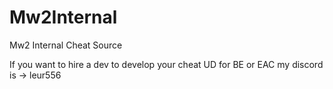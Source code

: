 # Mw2Internal
Mw2 Internal Cheat Source

If you want to hire a dev to develop your cheat UD for BE or EAC my discord is -> leur556
